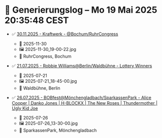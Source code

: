 # 📓 Generierungslog – Mo 19 Mai 2025 20:35:48 CEST

- ✅ [30.11.2025 - Kraftwerk - @Bochum/RuhrCongress](./src/content/events/2025/11-30/index.mdx)
  - 📅 2025-11-30
  - 🖼️ 2025-11-30_19-00-22.jpg
  - 📍 RuhrCongress, Bochum

- ✅ [21.07.2025 - Robbie Williams@Berlin/Waldbühne - Lottery Winners](./src/content/events/2025/07-21/index.mdx)
  - 📅 2025-07-21
  - 🖼️ 2025-07-21_18-45-00.jpg
  - 📍 Waldbühne, Berlin

- ✅ [26.07.2025 - BOBfest@Mönchengladbach/SparkassenPark - Alice Cooper | Danko Jones | H-BLOCKX | The New Roses | Thundermother | Ugly Kid Joe](./src/content/events/2025/07-26/index.mdx)
  - 📅 2025-07-26
  - 🖼️ 2025-07-26_13-30-00.jpg
  - 📍 SparkassenPark, Mönchengladbach

